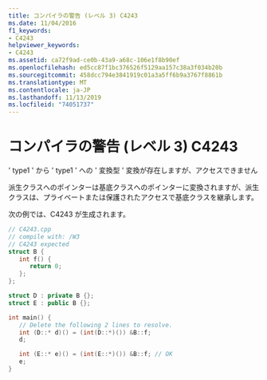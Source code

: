 ```yaml
---
title: コンパイラの警告 (レベル 3) C4243
ms.date: 11/04/2016
f1_keywords:
- C4243
helpviewer_keywords:
- C4243
ms.assetid: ca72f9ad-ce0b-43a9-a68c-106e1f8b90ef
ms.openlocfilehash: ed5cc87f1bc376526f5129aa157c38a3f034b20b
ms.sourcegitcommit: 458dcc794e3841919c01a3a5ff6b9a3767f8861b
ms.translationtype: MT
ms.contentlocale: ja-JP
ms.lasthandoff: 11/13/2019
ms.locfileid: "74051737"
---
```

# <a name="compiler-warning-level-3-c4243"></a>コンパイラの警告 (レベル 3) C4243

' type1 ' から ' type1 ' への ' 変換型 ' 変換が存在しますが、アクセスできません

派生クラスへのポインターは基底クラスへのポインターに変換されますが、派生クラスは、プライベートまたは保護されたアクセスで基底クラスを継承します。

次の例では、C4243 が生成されます。

```cpp
// C4243.cpp
// compile with: /W3
// C4243 expected
struct B {
   int f() {
      return 0;
   };
};

struct D : private B {};
struct E : public B {};

int main() {
   // Delete the following 2 lines to resolve.
   int (D::* d)() = (int(D::*)()) &B::f;
   d;

   int (E::* e)() = (int(E::*)()) &B::f; // OK
   e;
}
```